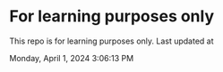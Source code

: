 # For learning purposes only
This repo is for learning purposes only.
Last updated at

Monday, April 1, 2024 3:06:13 PM


